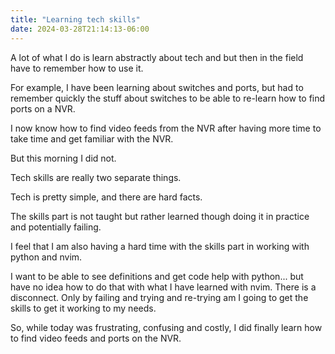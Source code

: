 ```yaml
---
title: "Learning tech skills"
date: 2024-03-28T21:14:13-06:00
---
```


A lot of what I do is learn abstractly about tech and but then in the field have to remember how to use it. 

For example, I have been learning about switches and ports, but had to remember quickly the stuff about switches to be able to re-learn how to find ports on a NVR.  

I now know how to find video feeds from the NVR after having more time to take time and get familiar with the NVR. 

But this morning I did not.

Tech skills are really two separate things. 

Tech is pretty simple, and there are hard facts. 

The skills part is not taught but rather learned though doing it in practice and potentially failing. 

I feel that I am also having a hard time with the skills part in working with python and nvim. 

I want to be able to see definitions and get code help with python... but have no idea how to do that with what I have learned with nvim. There is a disconnect. Only by failing and trying and re-trying am I going to get the skills to get it working to my needs. 

So, while today was frustrating, confusing and costly, I did finally learn how to find video feeds and ports on the NVR. 
